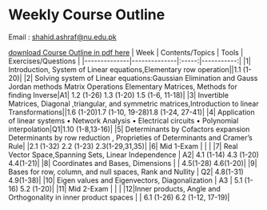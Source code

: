 # Weekly Course Outline 
Email : <a href="mailto:shahid.ashraf@nu.edu.pk" style=" word-wrap: break-word;" target="_blank">shahid.ashraf@nu.edu.pk</a></p>
<a href="Course outline_Linear Algebra.pdf" download="Course outline_Linear Algebra.pdf">download  Course Outline in pdf here</a>
| Week         | Contents/Topics | Tools | Exercises/Questions |
|--------------|--------------|:-----:|-----------:|
|1| Introduction, System of Linear equations,Elementary row operation||1.1 (1-20)|
|2| Solving system of Linear equations:Gaussian Elimination and Gauss Jordan methods Matrix Operations Elementary Matrices, Methods for finding Inverse|A1| 1.2 (1-26) 1.3 (1-20) 1.5 (1-6, 11-18)|
|3| Invertible Matrices, Diagonal ,triangular, and symmetric matrices,Introduction to linear Transformations||1.6 (1-20)1.7 (1-10, 19-28)1.8 (1-24, 27-41)|
|4| Application of linear systems • Network Analysis • Electrical circuits • Polynomial interpolation|Q1|1.10 (1-8,13-16)|
|5| Determinants by Cofactors expansion Determinants by row reduction , Proprieties of Determinants and Cramer’s Rule| |2.1 (1-32) 2.2 (1-23) 2.3(1-29,31,35)|
|6| Mid 1-Exam | | |
|7| Real Vector Space,Spanning Sets, Linear Independence |  A2| 4.1 (1-14) 4.3 (1-20) 4.4(1-21)|
|8| Coordinates and Bases, Dimensions  | | 4.5(1-28) 4.6(1-20)|
|9| Bases for row, column, and null spaces, Rank and Nullity | Q2| 4.8(1-31) 4.9(1-38)|
|10| Eigen values and Eigenvectors, Diagonalization | A3 | 5.1 (1-16) 5.2 (1-20)|
|11| Mid 2-Exam | | |
|12|Inner products, Angle and Orthogonality in inner product spaces  | | 6.1 (1-26) 6.2 (1-12, 17-19)|





